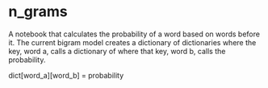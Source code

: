 # n_grams

A notebook that calculates the probability of a word based on words before it.
The current bigram model creates a dictionary of dictionaries where the key, word a, calls a dictionary of where that key, word b, calls the probability.

dict[word_a][word_b] = probability
